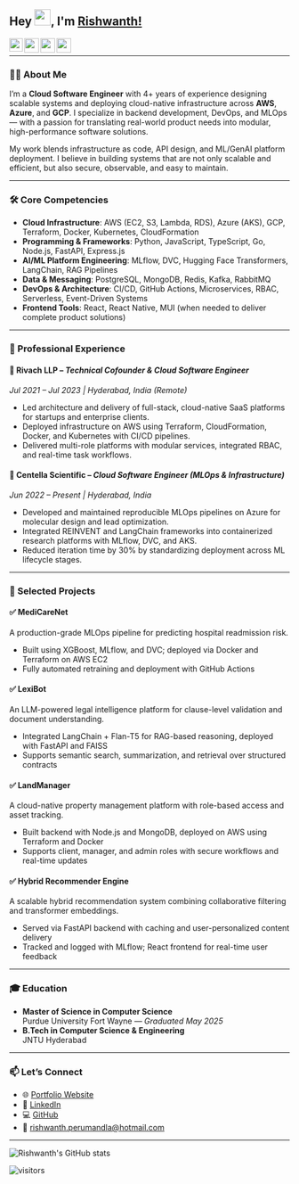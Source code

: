 ## Hey <img src="https://github.com/TheDudeThatCode/TheDudeThatCode/blob/master/Assets/Hi.gif" width="29px">, I'm [Rishwanth!](https://www.rishwanth.com/) 

<a href="https://www.linkedin.com/in/RishwanthPerumandla/">
  <img align="left" width="24px" src="https://cdn.jsdelivr.net/npm/simple-icons@v3/icons/linkedin.svg" />
</a>
<a href="https://twitter.com/rishwanth1729">
  <img align="left" width="26px" src="https://cdn.jsdelivr.net/npm/simple-icons@v3/icons/twitter.svg" />
</a>
<a href="mailto:rishwanth.perumandla@hotmail.com">
  <img align="left" width="26px" src="https://cdn.jsdelivr.net/npm/simple-icons@v3/icons/gmail.svg" />
</a>
<a href="https://www.youtube.com/@ripe6096">
  <img align="left" width="26px" src="https://cdn.jsdelivr.net/npm/simple-icons@v3/icons/youtube.svg" />
</a>

<br />

---

### 👨‍💻 About Me

I’m a **Cloud Software Engineer** with 4+ years of experience designing scalable systems and deploying cloud-native infrastructure across **AWS**, **Azure**, and **GCP**. I specialize in backend development, DevOps, and MLOps — with a passion for translating real-world product needs into modular, high-performance software solutions.

My work blends infrastructure as code, API design, and ML/GenAI platform deployment. I believe in building systems that are not only scalable and efficient, but also secure, observable, and easy to maintain.

---

### 🛠️ Core Competencies

- **Cloud Infrastructure**: AWS (EC2, S3, Lambda, RDS), Azure (AKS), GCP, Terraform, Docker, Kubernetes, CloudFormation  
- **Programming & Frameworks**: Python, JavaScript, TypeScript, Go, Node.js, FastAPI, Express.js  
- **AI/ML Platform Engineering**: MLflow, DVC, Hugging Face Transformers, LangChain, RAG Pipelines  
- **Data & Messaging**: PostgreSQL, MongoDB, Redis, Kafka, RabbitMQ  
- **DevOps & Architecture**: CI/CD, GitHub Actions, Microservices, RBAC, Serverless, Event-Driven Systems  
- **Frontend Tools**: React, React Native, MUI (when needed to deliver complete product solutions)

---

### 💼 Professional Experience

#### 🏢 Rivach LLP – *Technical Cofounder & Cloud Software Engineer*  
*Jul 2021 – Jul 2023 | Hyderabad, India (Remote)*  
- Led architecture and delivery of full-stack, cloud-native SaaS platforms for startups and enterprise clients.  
- Deployed infrastructure on AWS using Terraform, CloudFormation, Docker, and Kubernetes with CI/CD pipelines.  
- Delivered multi-role platforms with modular services, integrated RBAC, and real-time task workflows.

#### 🧪 Centella Scientific – *Cloud Software Engineer (MLOps & Infrastructure)*  
*Jun 2022 – Present | Hyderabad, India*  
- Developed and maintained reproducible MLOps pipelines on Azure for molecular design and lead optimization.  
- Integrated REINVENT and LangChain frameworks into containerized research platforms with MLflow, DVC, and AKS.  
- Reduced iteration time by 30% by standardizing deployment across ML lifecycle stages.

---

### 🚀 Selected Projects

#### ✅ **MediCareNet**  
A production-grade MLOps pipeline for predicting hospital readmission risk.  
- Built using XGBoost, MLflow, and DVC; deployed via Docker and Terraform on AWS EC2  
- Fully automated retraining and deployment with GitHub Actions

#### ✅ **LexiBot**  
An LLM-powered legal intelligence platform for clause-level validation and document understanding.  
- Integrated LangChain + Flan-T5 for RAG-based reasoning, deployed with FastAPI and FAISS  
- Supports semantic search, summarization, and retrieval over structured contracts

#### ✅ **LandManager**  
A cloud-native property management platform with role-based access and asset tracking.  
- Built backend with Node.js and MongoDB, deployed on AWS using Terraform and Docker  
- Supports client, manager, and admin roles with secure workflows and real-time updates

#### ✅ **Hybrid Recommender Engine**  
A scalable hybrid recommendation system combining collaborative filtering and transformer embeddings.  
- Served via FastAPI backend with caching and user-personalized content delivery  
- Tracked and logged with MLflow; React frontend for real-time user feedback

---

### 🎓 Education

- **Master of Science in Computer Science**  
  Purdue University Fort Wayne — *Graduated May 2025*  
- **B.Tech in Computer Science & Engineering**  
  JNTU Hyderabad

---

### 📫 Let’s Connect

- 🌐 [Portfolio Website](https://www.rishwanth.com)  
- 💼 [LinkedIn](https://www.linkedin.com/in/rishwanthperumandla)  
- 💻 [GitHub](https://github.com/RishwanthPerumandla)  
- 📧 rishwanth.perumandla@hotmail.com  

---

![Rishwanth's GitHub stats](https://github-readme-stats.vercel.app/api?username=RishwanthPerumandla&show_icons=true&theme=radical&hide_border=true)

![visitors](https://visitor-badge.laobi.icu/badge?page_id=RishwanthPerumandla.RishwanthPerumandla)
